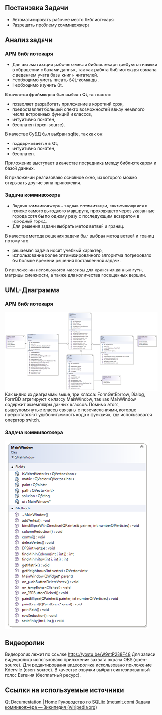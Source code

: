 ## Постановка Задачи
+ Автоматизировать рабочее место библиотекаря
+ Разрешить проблему коммивояжера

## Анализ задачи
### АРМ библиотекаря
* Для автоматизации рабочего места библиотекаря требуются навыки в обращении с базами данных, так как работа библиотекаря связана с ведением учета базы книг и читателей.
* Необходимо уметь писать SQL-команды.
* Необходимо изучить Qt.

В качестве фреймворка был выбран Qt, так как он:
* позволяет разработать приложение в короткий срок,
* предоставляет большой спектр возможностей ввиду немалого числа встроенных функций и классов,
* интуитивно понятен,
* бесплатен (open-source).

В качестве СуБД был выбран sqlite, так как он:
* поддерживается в Qt,
* интуитивно понятен,
* бесплатен.

Приложение выступает в качестве посредника между библиотекарем и базой данных.

В приложении реализовано основное окно, из которого можно открывать другие окна приложения.


### Задача коммивожера
* Задача коммивояжера - задача оптимизации, заключающаяся в поиске самого выгодного маршрута, проходящего через указанные города хотя бы по одному разу с последующим возвратом в исходный город.
* Для решения задачи выбрать метод ветвей и границ.

В качестве метода решения задачи был выбран метод ветвей и границ потому что: 
* решаемая задача носит учебный характер, 
* использование более оптимизированного алгоритма потребовало бы больше времени решения поставленной задачи.

В приложении используются массивы для хранения данных пути, матрицы смежности, а также для количества посещенных вершин.

## UML-Диаграмма
### АРМ библиотекаря
![UML librarian](https://github.com/ywyww/Creative-Work/blob/main/librarianD.png)
Как видно из диаграммы выше, три класса: FormGetBorrow, Dialog, FormBD агрегируют к классу MainWindow, так как MainWindow содержит экземпляры данных классов. 
Помимо этого, вышеупомянутые классы связаны с перечислениями, которые предоставляют удобочитаемость кода в функциях, где использовался оператор switch.

### Задача коммивояжера
![UML salesman](https://github.com/ywyww/Creative-Work/blob/main/graph.png)

## Видеоролик
Видеоролик лежит по ссылке https://youtu.be/W9ntP2B8F48
Для записи видеоролика использовано приложение захвата экрана OBS (open-source).
Для редактирования видеоролика использовано приложение Kdenvile (open-source).
В качестве озвучки выбран синтезированный голос Евгения (бесплатный ресурс).

## Ссылки на используемые источники
[Qt Documentation | Home](https://doc.qt.io/)
[Руководство по SQLite (metanit.com)](https://metanit.com/sql/sqlite/)
[Задача коммивояжёра — Википедия (wikipedia.org)](https://ru.wikipedia.org/wiki/%D0%97%D0%B0%D0%B4%D0%B0%D1%87%D0%B0_%D0%BA%D0%BE%D0%BC%D0%BC%D0%B8%D0%B2%D0%BE%D1%8F%D0%B6%D1%91%D1%80%D0%B0)
